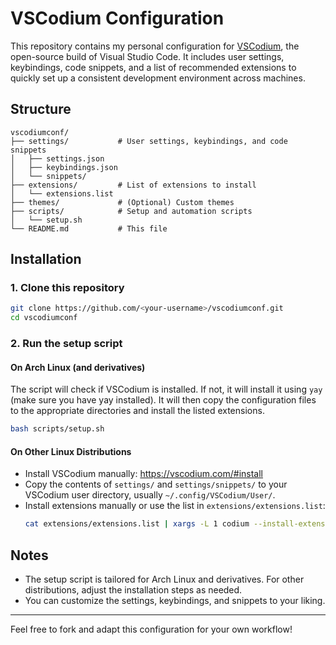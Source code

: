 # VSCodium Configuration

This repository contains my personal configuration for [VSCodium](https://vscodium.com/), the open-source build of Visual Studio Code. It includes user settings, keybindings, code snippets, and a list of recommended extensions to quickly set up a consistent development environment across machines.

## Structure

```
vscodiumconf/
├── settings/           # User settings, keybindings, and code snippets
│   ├── settings.json
│   ├── keybindings.json
│   └── snippets/
├── extensions/         # List of extensions to install
│   └── extensions.list
├── themes/             # (Optional) Custom themes
├── scripts/            # Setup and automation scripts
│   └── setup.sh
└── README.md           # This file
```

## Installation

### 1. Clone this repository
```sh
git clone https://github.com/<your-username>/vscodiumconf.git
cd vscodiumconf
```

### 2. Run the setup script

#### On Arch Linux (and derivatives)
The script will check if VSCodium is installed. If not, it will install it using `yay` (make sure you have yay installed). It will then copy the configuration files to the appropriate directories and install the listed extensions.

```sh
bash scripts/setup.sh
```

#### On Other Linux Distributions
- Install VSCodium manually: https://vscodium.com/#install
- Copy the contents of `settings/` and `settings/snippets/` to your VSCodium user directory, usually `~/.config/VSCodium/User/`.
- Install extensions manually or use the list in `extensions/extensions.list`:
  ```sh
  cat extensions/extensions.list | xargs -L 1 codium --install-extension
  ```

## Notes
- The setup script is tailored for Arch Linux and derivatives. For other distributions, adjust the installation steps as needed.
- You can customize the settings, keybindings, and snippets to your liking.

---

Feel free to fork and adapt this configuration for your own workflow! 